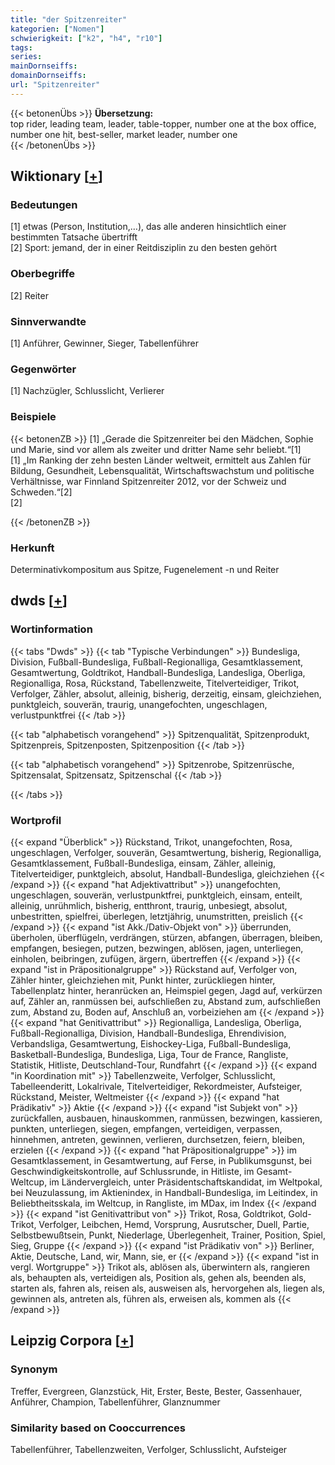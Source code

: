 ```yaml
---
title: "der Spitzenreiter"
kategorien: ["Nomen"]
schwierigkeit: ["k2", "h4", "r10"]
tags:
series:
mainDornseiffs:
domainDornseiffs:
url: "Spitzenreiter"
---
```


{{< betonenÜbs >}}
**Übersetzung:**  
top rider, leading team, leader, table-topper, number one at the box office, number one hit, best-seller, market leader, number one  
{{< /betonenÜbs >}}

## Wiktionary [[+](https://de.wiktionary.org/wiki/Spitzenreiter)]

### Bedeutungen
[1] etwas (Person, Institution,…), das alle anderen hinsichtlich einer bestimmten Tatsache übertrifft  
[2] Sport: jemand, der in einer Reitdisziplin zu den besten gehört  

### Oberbegriffe
[2] Reiter  

### Sinnverwandte
[1] Anführer, Gewinner, Sieger, Tabellenführer  

### Gegenwörter
[1] Nachzügler, Schlusslicht, Verlierer  

### Beispiele
{{< betonenZB >}}
[1] „Gerade die Spitzenreiter bei den Mädchen, Sophie und Marie, sind vor allem als zweiter und dritter Name sehr beliebt.“[1]  
[1] „Im Ranking der zehn besten Länder weltweit, ermittelt aus Zahlen für Bildung, Gesundheit, Lebensqualität, Wirtschaftswachstum und politische Verhältnisse, war Finnland Spitzenreiter 2012, vor der Schweiz und Schweden.“[2]  
[2]  

{{< /betonenZB >}}
### Herkunft
Determinativkompositum aus Spitze, Fugenelement -n und Reiter  



## dwds [[+](https://www.dwds.de/wb/Spitzenreiter)]

### Wortinformation
{{< tabs "Dwds" >}}
{{< tab "Typische Verbindungen" >}}
Bundesliga, Division, Fußball-Bundesliga, Fußball-Regionalliga, Gesamtklassement, Gesamtwertung, Goldtrikot, Handball-Bundesliga, Landesliga, Oberliga, Regionalliga, Rosa, Rückstand, Tabellenzweite, Titelverteidiger, Trikot, Verfolger, Zähler, absolut, alleinig, bisherig, derzeitig, einsam, gleichziehen, punktgleich, souverän, traurig, unangefochten, ungeschlagen, verlustpunktfrei
{{< /tab >}}

{{< tab "alphabetisch vorangehend" >}}
Spitzenqualität, Spitzenprodukt, Spitzenpreis, Spitzenposten, Spitzenposition
{{< /tab >}}

{{< tab "alphabetisch vorangehend" >}}
Spitzenrobe, Spitzenrüsche, Spitzensalat, Spitzensatz, Spitzenschal
{{< /tab >}}

{{< /tabs >}}

### Wortprofil
{{< expand "Überblick" >}} Rückstand, Trikot, unangefochten, Rosa, ungeschlagen, Verfolger, souverän, Gesamtwertung, bisherig, Regionalliga, Gesamtklassement, Fußball-Bundesliga, einsam, Zähler, alleinig, Titelverteidiger, punktgleich, absolut, Handball-Bundesliga, gleichziehen {{< /expand >}}
{{< expand "hat Adjektivattribut" >}} unangefochten, ungeschlagen, souverän, verlustpunktfrei, punktgleich, einsam, enteilt, alleinig, unrühmlich, bisherig, entthront, traurig, unbesiegt, absolut, unbestritten, spielfrei, überlegen, letztjährig, unumstritten, preislich {{< /expand >}}
{{< expand "ist Akk./Dativ-Objekt von" >}} überrunden, überholen, überflügeln, verdrängen, stürzen, abfangen, überragen, bleiben, empfangen, besiegen, putzen, bezwingen, ablösen, jagen, unterliegen, einholen, beibringen, zufügen, ärgern, übertreffen {{< /expand >}}
{{< expand "ist in Präpositionalgruppe" >}} Rückstand auf, Verfolger von, Zähler hinter, gleichziehen mit, Punkt hinter, zurückliegen hinter, Tabellenplatz hinter, heranrücken an, Heimspiel gegen, Jagd auf, verkürzen auf, Zähler an, ranmüssen bei, aufschließen zu, Abstand zum, aufschließen zum, Abstand zu, Boden auf, Anschluß an, vorbeiziehen am {{< /expand >}}
{{< expand "hat Genitivattribut" >}} Regionalliga, Landesliga, Oberliga, Fußball-Regionalliga, Division, Handball-Bundesliga, Ehrendivision, Verbandsliga, Gesamtwertung, Eishockey-Liga, Fußball-Bundesliga, Basketball-Bundesliga, Bundesliga, Liga, Tour de France, Rangliste, Statistik, Hitliste, Deutschland-Tour, Rundfahrt {{< /expand >}}
{{< expand "in Koordination mit" >}} Tabellenzweite, Verfolger, Schlusslicht, Tabelleenderitt, Lokalrivale, Titelverteidiger, Rekordmeister, Aufsteiger, Rückstand, Meister, Weltmeister {{< /expand >}}
{{< expand "hat Prädikativ" >}} Aktie {{< /expand >}}
{{< expand "ist Subjekt von" >}} zurückfallen, ausbauen, hinauskommen, ranmüssen, bezwingen, kassieren, punkten, unterliegen, siegen, empfangen, verteidigen, verpassen, hinnehmen, antreten, gewinnen, verlieren, durchsetzen, feiern, bleiben, erzielen {{< /expand >}}
{{< expand "hat Präpositionalgruppe" >}} im Gesamtklassement, in Gesamtwertung, auf Ferse, in Publikumsgunst, bei Geschwindigkeitskontrolle, auf Schlussrunde, in Hitliste, im Gesamt-Weltcup, im Ländervergleich, unter Präsidentschaftskandidat, im Weltpokal, bei Neuzulassung, im Aktienindex, in Handball-Bundesliga, im Leitindex, in Beliebtheitsskala, im Weltcup, in Rangliste, im MDax, im Index {{< /expand >}}
{{< expand "ist Genitivattribut von" >}} Trikot, Rosa, Goldtrikot, Gold-Trikot, Verfolger, Leibchen, Hemd, Vorsprung, Ausrutscher, Duell, Partie, Selbstbewußtsein, Punkt, Niederlage, Überlegenheit, Trainer, Position, Spiel, Sieg, Gruppe {{< /expand >}}
{{< expand "ist Prädikativ von" >}} Berliner, Aktie, Deutsche, Land, wir, Mann, sie, er {{< /expand >}}
{{< expand "ist in vergl. Wortgruppe" >}} Trikot als, ablösen als, überwintern als, rangieren als, behaupten als, verteidigen als, Position als, gehen als, beenden als, starten als, fahren als, reisen als, ausweisen als, hervorgehen als, liegen als, gewinnen als, antreten als, führen als, erweisen als, kommen als {{< /expand >}}

## Leipzig Corpora [[+](https://corpora.uni-leipzig.de/en/res?word=Spitzenreiter&corpusId=deu_newscrawl-public_2018)]


### Synonym
Treffer, Evergreen, Glanzstück, Hit, Erster, Beste, Bester, Gassenhauer, Anführer, Champion, Tabellenführer, Glanznummer


### Similarity based on Cooccurrences
Tabellenführer, Tabellenzweiten, Verfolger, Schlusslicht, Aufsteiger

